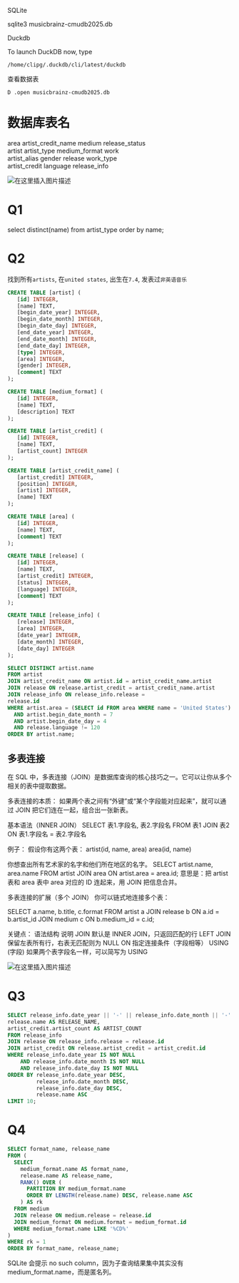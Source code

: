SQLite

sqlite3 musicbrainz-cmudb2025.db

Duckdb

To launch DuckDB now, type
```
/home/clipg/.duckdb/cli/latest/duckdb
```

查看数据表
```
D .open musicbrainz-cmudb2025.db
```

# 数据库表名
area                artist_credit_name  medium              release_status    
artist              artist_type         medium_format       work              
artist_alias        gender              release             work_type         
artist_credit       language            release_info

![在这里插入图片描述](https://i-blog.csdnimg.cn/direct/e594e0c00c5a422c9a2797620a5c44f0.png)

# Q1
select distinct(name) from artist_type order by name;

# Q2
找到所有`artists`,
在`united states`,
出生在`7.4`,
发表过`非英语音乐`

```SQL
CREATE TABLE [artist] (
   [id] INTEGER,
   [name] TEXT,
   [begin_date_year] INTEGER,
   [begin_date_month] INTEGER,
   [begin_date_day] INTEGER,
   [end_date_year] INTEGER,
   [end_date_month] INTEGER,
   [end_date_day] INTEGER,
   [type] INTEGER,
   [area] INTEGER,
   [gender] INTEGER,
   [comment] TEXT
);

CREATE TABLE [medium_format] (
   [id] INTEGER,
   [name] TEXT,
   [description] TEXT
);

CREATE TABLE [artist_credit] (
   [id] INTEGER,
   [name] TEXT,
   [artist_count] INTEGER
);

CREATE TABLE [artist_credit_name] (
   [artist_credit] INTEGER,
   [position] INTEGER,
   [artist] INTEGER,
   [name] TEXT
);

CREATE TABLE [area] (
   [id] INTEGER,
   [name] TEXT,
   [comment] TEXT
);

CREATE TABLE [release] (
   [id] INTEGER,
   [name] TEXT,
   [artist_credit] INTEGER,
   [status] INTEGER,
   [language] INTEGER,
   [comment] TEXT
);

CREATE TABLE [release_info] (
   [release] INTEGER,
   [area] INTEGER,
   [date_year] INTEGER,
   [date_month] INTEGER,
   [date_day] INTEGER
);
```

```SQL
SELECT DISTINCT artist.name
FROM artist
JOIN artist_credit_name ON artist.id = artist_credit_name.artist
JOIN release ON release.artist_credit = artist_credit_name.artist
JOIN release_info ON release_info.release = 
release.id
WHERE artist.area = (SELECT id FROM area WHERE name = 'United States')
  AND artist.begin_date_month = 7
  AND artist.begin_date_day = 4
  AND release.language != 120
ORDER BY artist.name;
```

## 多表连接
在 SQL 中，多表连接（JOIN）是数据库查询的核心技巧之一。它可以让你从多个相关的表中提取数据。

多表连接的本质：
如果两个表之间有“外键”或“某个字段能对应起来”，就可以通过 JOIN 把它们连在一起，组合出一张新表。

基本语法（INNER JOIN）
SELECT 表1.字段名, 表2.字段名
FROM 表1
JOIN 表2
  ON 表1.字段名 = 表2.字段名

例子：
假设你有这两个表：
artist(id, name, area)
area(id, name)

你想查出所有艺术家的名字和他们所在地区的名字。
SELECT artist.name, area.name
FROM artist
JOIN area
  ON artist.area = area.id;
意思是：把 artist 表和 area 表中 area 对应的 ID 连起来，用 JOIN 把信息合并。

多表连接的扩展（多个 JOIN）
你可以链式地连接多个表：

SELECT a.name, b.title, c.format
FROM artist a
JOIN release b ON a.id = b.artist_id
JOIN medium c ON b.medium_id = c.id;

关键点：
语法结构	说明
JOIN	默认是 INNER JOIN，只返回匹配的行
LEFT JOIN	保留左表所有行，右表无匹配则为 NULL
ON	指定连接条件（字段相等）
USING (字段)	如果两个表字段名一样，可以简写为 USING

![在这里插入图片描述](https://i-blog.csdnimg.cn/direct/6291a58e78d34323b3d99af6dcf9337c.png)

# Q3
```SQL
SELECT release_info.date_year || '-' || release_info.date_month || '-' || release_info.date_day AS RELEASE_DATE, 
release.name AS RELEASE_NAME, 
artist_credit.artist_count AS ARTIST_COUNT
FROM release_info
JOIN release ON release_info.release = release.id
JOIN artist_credit ON release.artist_credit = artist_credit.id
WHERE release_info.date_year IS NOT NULL
    AND release_info.date_month IS NOT NULL
    AND release_info.date_day IS NOT NULL
ORDER BY release_info.date_year DESC, 
         release_info.date_month DESC, 
         release_info.date_day DESC,
         release.name ASC
LIMIT 10;
```

# Q4
```SQL
SELECT format_name, release_name
FROM (
  SELECT
    medium_format.name AS format_name,
    release.name AS release_name,
    RANK() OVER (
      PARTITION BY medium_format.name
      ORDER BY LENGTH(release.name) DESC, release.name ASC
    ) AS rk
  FROM medium
  JOIN release ON medium.release = release.id
  JOIN medium_format ON medium.format = medium_format.id
  WHERE medium_format.name LIKE '%CD%'
)
WHERE rk = 1
ORDER BY format_name, release_name;
```

SQLite 会提示 no such column，因为子查询结果集中其实没有 medium_format.name，而是匿名列。